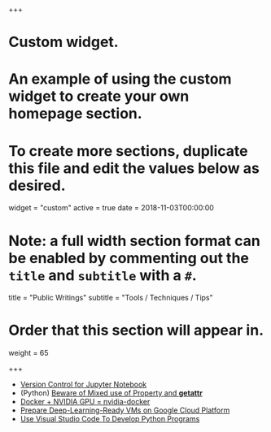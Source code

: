 +++
# Custom widget.
# An example of using the custom widget to create your own homepage section.
# To create more sections, duplicate this file and edit the values below as desired.
widget = "custom"
active = true
date = 2018-11-03T00:00:00

# Note: a full width section format can be enabled by commenting out the `title` and `subtitle` with a `#`.
title = "Public Writings"
subtitle = "Tools / Techniques / Tips"

# Order that this section will appear in.
weight = 65

+++

* [Version Control for Jupyter Notebook](https://towardsdatascience.com/version-control-for-jupyter-notebook-3e6cef13392d)
* (Python) [Beware of Mixed use of Property and __getattr__](https://medium.com/@ceshine/python-debugging-pitfall-mixed-use-of-property-and-getattr-f89e0ede13f1)
* [Docker + NVIDIA GPU = nvidia-docker](https://medium.com/the-artificial-impostor/docker-nvidia-gpu-nvidia-docker-808b23e1657)
* [Prepare Deep-Learning-Ready VMs on Google Cloud Platform](https://medium.com/the-artificial-impostor/prepare-deep-learning-ready-vms-on-google-cloud-platform-309e34c0fea)
* [Use Visual Studio Code To Develop Python Programs](https://medium.com/the-artificial-impostor/use-visual-studio-code-to-develop-python-programs-717d849c7106)
